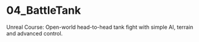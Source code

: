 # 04_BattleTank
Unreal Course: Open-world head-to-head tank fight with simple AI, terrain and advanced control.
